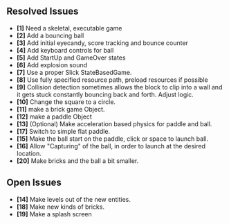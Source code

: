 ## Resolved Issues ##

- **[1]** Need a skeletal, executable game
- **[2]** Add a bouncing ball
- **[3]** Add initial eyecandy, score tracking and bounce counter
- **[4]** Add keyboard controls for ball
- **[5]** Add StartUp and GameOver states
- **[6]** Add explosion sound
- **[7]** Use a proper Slick StateBasedGame.
- **[8]** Use fully specified resource path, preload resources if possible
- **[9]**   Collision detection sometimes allows the block to clip into a wall and it gets stuck constantly
            bouncing back and forth. Adjust logic.
- **[10]**  Change the square to a circle.
- **[11]**  make a brick game Object.
- **[12]**  make a paddle Object
- **[13]**  (Optional) Make acceleration based physics for paddle and ball.
- **[17]**  Switch to simple flat paddle.
- **[15]**  Make the ball start on the paddle, click or space to launch ball.
- **[16]**  Allow "Capturing" of the ball, in order to launch at the desired location.
- **[20]**  Make bricks and the ball a bit smaller.

## Open Issues ##

- **[14]**  Make levels out of the new entities.
- **[18]**  Make new kinds of bricks.
- **[19]**  Make a splash screen


 
